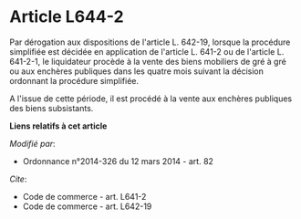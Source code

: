 # Article L644-2

Par dérogation aux dispositions de l'article L. 642-19, lorsque la procédure simplifiée est décidée en application de
l'article L. 641-2 ou de l'article L. 641-2-1, le liquidateur procède à la vente des biens mobiliers de gré à gré ou aux
enchères publiques dans les quatre mois suivant la décision ordonnant la procédure simplifiée.

A l'issue de cette période, il est procédé à la vente aux enchères publiques des biens subsistants.

**Liens relatifs à cet article**

_Modifié par_:

  - Ordonnance n°2014-326 du 12 mars 2014 - art. 82

_Cite_:

  - Code de commerce - art. L641-2
  - Code de commerce - art. L642-19
